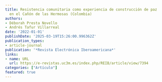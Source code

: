 ```yaml
---
title: Resistencia comunitaria como experiencia de construcción de paz y diálogo social
  en el Cañón de las Hermosas (Colombia)
authors:
- Déborah Presta Novello
- Andrés Tafur Villarreal
date: '2022-01-01'
publishDate: '2025-03-19T15:26:00.996362Z'
publication_types:
- article-journal
publication: '*Revista Electrónica Iberoamericana*'
links:
- name: URL
  url: https://e-revistas.uc3m.es/index.php/REIB/article/view/7394
categories: ["Artículo"]
featured: true
---
```

